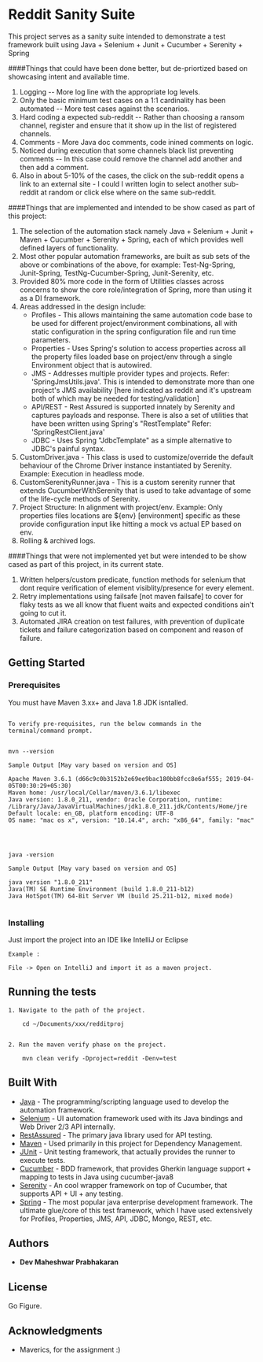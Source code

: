 
# Reddit Sanity Suite

This project serves as a sanity suite intended to demonstrate a test framework built using Java + Selenium + Junit + Cucumber + Serenity + Spring


####Things that could have been done better, but de-priortized based on showcasing intent and available time.

1. Logging -- More log line with the appropriate log levels.
2. Only the basic minimum test cases on a 1:1 cardinality has been automated -- More test cases against the scenarios.
3. Hard coding a expected sub-reddit -- Rather than choosing a ransom channel, register and ensure that it show up in the list of registered channels.
4. Comments - More Java doc comments, code inined comments on logic.
5. Noticed during execution that some channels black list preventing comments -- In this case could remove the channel add another and then add a comment.
6. Also in about 5-10% of the cases, the click on the sub-reddit opens a link to an external site - I could I written login to select another sub-reddit at random or click else where on the same sub-reddit.

####Things that are implemented and intended to be show cased as part of this project:

1. The selection of the automation stack namely Java + Selenium + Junit + Maven + Cucumber + Serenity + Spring, each of which provides well defined layers of functionality.
2. Most other popular automation frameworks, are built as sub sets of the above or combinations of the above, for example: Test-Ng-Spring, Junit-Spring, TestNg-Cucumber-Spring, Junit-Serenity, etc.  
3. Provided 80% more code in the form of Utilities classes across concerns to show the core role/integration of Spring, more than using it as a DI framework.  
4. Areas addressed in the design include:
    * Profiles - This allows maintaining the same automation code base to be used for different project/environment combinations, all with static configuration in the spring configuration file and run time parameters.
    * Properties - Uses Spring's solution to access properties across all the property files loaded base on project/env through a single Environment object that is autowired.  
    * JMS - Addresses multiple provider types and projects. Refer: 'SpringJmsUtils.java'. This is intended to demonstrate more than one project's JMS availability [here indicated as reddit and it's upstream both of which may be needed for testing/validation]
    * API/REST - Rest Assured is supported innately by Serenity and captures payloads and response. There is also a set of utilities that have been written using Spring's "RestTemplate" Refer: 'SpringRestClient.java'
    * JDBC - Uses Spring "JdbcTemplate" as a simple alternative to JDBC's painful syntax.
5. CustomDriver.java - This class is used to customize/override the default behaviour of the Chrome Driver instance instantiated by Serenity. Example: Execution in headless mode. 
6. CustomSerenityRunner.java - This is a custom serenity runner that extends CucumberWithSerenity that is used to take advantage of some of the life-cycle methods of Serenity.
7. Project Structure: In alignment with project/env. Example: Only properties files locations are ${env} [environment] specific as these provide configuration input like hitting a mock vs actual EP based on env.
8. Rolling & archived logs. 

####Things that were not implemented yet but were intended to be show cased as part of this project, in its current state.

1. Written helpers/custom predicate, function methods for selenium that dont require verification of element visiblity/presence for every element.
2. Retry implementations using failsafe [not maven failsafe] to cover for flaky tests as we all know that fluent waits and expected conditions ain't going to cut it.
3. Automated JIRA creation on test failures, with prevention of duplicate tickets and failure categorization based on component and reason of failure.
 

## Getting Started


### Prerequisites

You must have Maven 3.xx+ and Java 1.8 JDK isntalled. 

```

To verify pre-requisites, run the below commands in the terminal/command prompt.


mvn --version

Sample Output [May vary based on version and OS]

Apache Maven 3.6.1 (d66c9c0b3152b2e69ee9bac180bb8fcc8e6af555; 2019-04-05T00:30:29+05:30)
Maven home: /usr/local/Cellar/maven/3.6.1/libexec
Java version: 1.8.0_211, vendor: Oracle Corporation, runtime: /Library/Java/JavaVirtualMachines/jdk1.8.0_211.jdk/Contents/Home/jre
Default locale: en_GB, platform encoding: UTF-8
OS name: "mac os x", version: "10.14.4", arch: "x86_64", family: "mac"




java -version

Sample Output [May vary based on version and OS]

java version "1.8.0_211"
Java(TM) SE Runtime Environment (build 1.8.0_211-b12)
Java HotSpot(TM) 64-Bit Server VM (build 25.211-b12, mixed mode)


```

### Installing

Just import the project into an IDE like IntelliJ or Eclipse

```
Example : 

File -> Open on IntelliJ and import it as a maven project.
```

## Running the tests
```
1. Navigate to the path of the project. 

    cd ~/Documents/xxx/redditproj


2. Run the maven verify phase on the project.

    mvn clean verify -Dproject=reddit -Denv=test
```



## Built With


* [Java](https://www.java.com/en/) - The programming/scripting language used to develop the automation framework.
* [Selenium](https://www.seleniumhq.org/) - UI automation framework used with its Java bindings and Web Driver 2/3 API internally.
* [RestAssured](http://rest-assured.io/) - The primary java library used for API testing. 
* [Maven](https://maven.apache.org/) - Used primarily in this project for Dependency Management.
* [JUnit](https://junit.org/junit5/) - Unit testing framework, that actually provides the runner to execute tests.
* [Cucumber](https://cucumber.io/) - BDD framework, that provides Gherkin language support + mapping to tests in Java using cucumber-java8
* [Serenity](https://maven.apache.org/) - An cool wrapper framework on top of Cucumber, that supports API + UI + any testing.
* [Spring](http://www.dropwizard.io/1.0.2/docs/) - The most popular java enterprise development framework. The ultimate glue/core of this test framework, which I have used extensively for Profiles, Properties, JMS, API, JDBC, Mongo, REST, etc.    



## Authors

* **Dev Maheshwar Prabhakaran**


## License

Go Figure. 

## Acknowledgments

* Maverics, for the assignment :)
